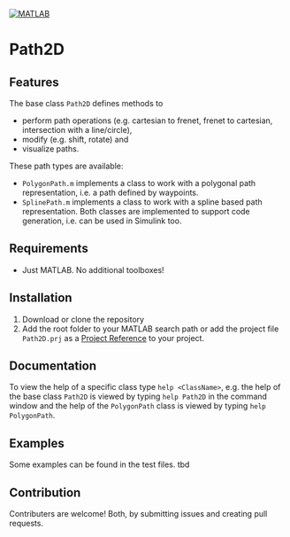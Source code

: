 [![MATLAB](https://github.com/gnestlinger/Path2D/actions/workflows/ci.yml/badge.svg)](https://github.com/gnestlinger/Path2D/actions/workflows/ci.yml)

# Path2D

## Features
The base class `Path2D` defines methods to 
- perform path operations (e.g. cartesian to frenet, frenet to cartesian, intersection with a line/circle),
- modify (e.g. shift, rotate) and 
- visualize paths.

These path types are available:
- `PolygonPath.m` implements a class to work with a polygonal path representation, i.e. a path defined by waypoints. 
- `SplinePath.m` implements a class to work with a spline based path representation.
Both classes are implemented to support code generation, i.e. can be used in Simulink too.  

## Requirements
- Just MATLAB. No additional toolboxes!

## Installation
1. Download or clone the repository
2. Add the root folder to your MATLAB search path or add the project file `Path2D.prj` as a [Project Reference](https://de.mathworks.com/help/simulink/ug/add-or-remove-a-reference-to-another-project.html) to your project.

## Documentation
To view the help of a specific class type `help <ClassName>`, e.g. the help of the base class `Path2D` is viewed by typing `help Path2D` in the command window and the help of the `PolygonPath` class is viewed by typing `help PolygonPath`.

## Examples
Some examples can be found in the test files.
tbd

## Contribution
Contributers are welcome! Both, by submitting issues and creating pull requests.
